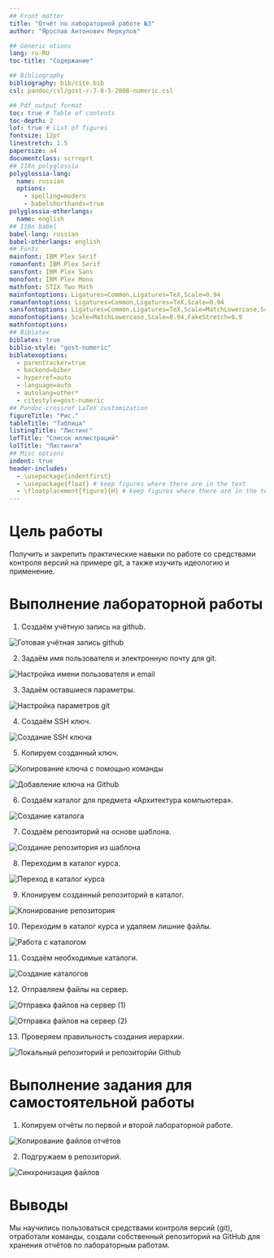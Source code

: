 ```yaml
---
## Front matter
title: "Отчёт по лабораторной работе №3"
author: "Ярослав Антонович Меркулов"

## Generic otions
lang: ru-RU
toc-title: "Содержание"

## Bibliography
bibliography: bib/cite.bib
csl: pandoc/csl/gost-r-7-0-5-2008-numeric.csl

## Pdf output format
toc: true # Table of contents
toc-depth: 2
lof: true # List of figures
fontsize: 12pt
linestretch: 1.5
papersize: a4
documentclass: scrreprt
## I18n polyglossia
polyglossia-lang:
  name: russian
  options:
	- spelling=modern
	- babelshorthands=true
polyglossia-otherlangs:
  name: english
## I18n babel
babel-lang: russian
babel-otherlangs: english
## Fonts
mainfont: IBM Plex Serif
romanfont: IBM Plex Serif
sansfont: IBM Plex Sans
monofont: IBM Plex Mono
mathfont: STIX Two Math
mainfontoptions: Ligatures=Common,Ligatures=TeX,Scale=0.94
romanfontoptions: Ligatures=Common,Ligatures=TeX,Scale=0.94
sansfontoptions: Ligatures=Common,Ligatures=TeX,Scale=MatchLowercase,Scale=0.94
monofontoptions: Scale=MatchLowercase,Scale=0.94,FakeStretch=0.9
mathfontoptions:
## Biblatex
biblatex: true
biblio-style: "gost-numeric"
biblatexoptions:
  - parentracker=true
  - backend=biber
  - hyperref=auto
  - language=auto
  - autolang=other*
  - citestyle=gost-numeric
## Pandoc-crossref LaTeX customization
figureTitle: "Рис."
tableTitle: "Таблица"
listingTitle: "Листинг"
lofTitle: "Список иллюстраций"
lolTitle: "Листинги"
## Misc options
indent: true
header-includes:
  - \usepackage{indentfirst}
  - \usepackage{float} # keep figures where there are in the text
  - \floatplacement{figure}{H} # keep figures where there are in the text
---
```


# Цель работы

Получить и закрепить практические навыки по работе со средствами контроля 
версий на примере git, а также изучить идеологию и применение.

# Выполнение лабораторной работы

1.  Создаём учётную запись на github.

![Готовая учётная запись github](image/pic1.png)

2.  Задаём имя пользователя и электронную почту для git.

![Настройка имени пользователя и email](image/pic2.png)

3.  Задаём оставшиеся параметры.

![Настройка параметров git](image/pic3.png)

4.  Создаём SSH ключ.

![Создание SSH ключа](image/pic4.png)

5.  Копируем созданный ключ.

![Копирование ключа с помощью команды](image/pic5.png)

![Добавление ключа на Github](image/pic6.png)

6.  Создаём каталог для предмета «Архитектура компьютера».

![Создание каталога](image/pic7.png)

7.  Создаём репозиторий на основе шаблона.

![Создание репозитория из шаблона](image/pic8.png)

8.  Переходим в каталог курса.

![Переход в каталог курса](image/pic9.png)

9.  Клонируем созданный репозиторий в каталог.

![Клонирование репозитория](image/pic10.png)

10. Переходим в каталог курса и удаляем лишние файлы.

![Работа с каталогом](image/pic11.png)

11. Создаём необходимые каталоги.

![Создание каталогов](image/pic12.png)

12. Отправляем файлы на сервер.

![Отправка файлов на сервер (1)](image/pic13.png)

![Отправка файлов на сервер (2)](image/pic14.png)

13. Проверяем правильность создания иерархии.

![Локальный репозиторий и репозиторйи Github](image/pic15.png)

# Выполнение задания для самостоятельной работы

1.  Копируем отчёты по первой и второй лабораторной работе.

![Копирование файлов отчётов](image/pic16.png)

2.  Подгружаем в репозиторий.

![Синхронизация файлов](image/pic17.png)

# Выводы

Мы научились пользоваться средствами контроля версий (git), 
отработали команды, создали собственный репозиторий на GitHub для хранения 
отчётов по лабораторным работам.

